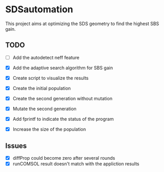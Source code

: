 # SDSautomation
This project aims at optimizing the SDS geometry to find the highest SBS gain.

## TODO
- [ ] Add the autodetect neff feature
- [x] Add the adaptive search algorithm for SBS gain
- [x] Create script to visualize the results
- [X] Create the initial population
- [X] Create the second generation without mutation
- [x] Mutate the second generation
- [x] Add fprintf to indicate the status of the program
- [x] Increase the size of the population


## Issues
- [x] diffProp could become zero after several rounds
- [x] runCOMSOL result doesn't match with the appliction results
